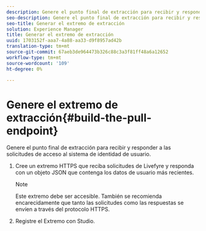 ```yaml
---
description: Genere el punto final de extracción para recibir y responder a las solicitudes de acceso al sistema de identidad de usuario.
seo-description: Genere el punto final de extracción para recibir y responder a las solicitudes de acceso al sistema de identidad de usuario.
seo-title: Generar el extremo de extracción
solution: Experience Manager
title: Generar el extremo de extracción
uuid: 1703152f-aaa7-4a88-aa33-d9f8957ad42b
translation-type: tm+mt
source-git-commit: 67aeb3de964473b326c88c3a3f81ff48a6a12652
workflow-type: tm+mt
source-wordcount: '109'
ht-degree: 0%

---
```



# Genere el extremo de extracción{#build-the-pull-endpoint}

Genere el punto final de extracción para recibir y responder a las solicitudes de acceso al sistema de identidad de usuario.

1. Cree un extremo HTTPS que reciba solicitudes de Livefyre y responda con un objeto JSON que contenga los datos de usuario más recientes.

   >[!NOTE]
   >
   >Este extremo debe ser accesible. También se recomienda encarecidamente que tanto las solicitudes como las respuestas se envíen a través del protocolo HTTPS.

1. Registre el Extremo con Studio.
